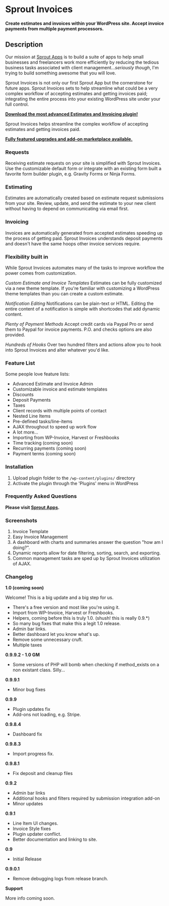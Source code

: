 # Sprout Invoices

**Create estimates and invoices within your WordPress site. Accept invoice payments from multiple payment processors.**

## Description

Our mission at [Sprout Apps](https://sproutapps.co/) is to build a suite of apps to help small businesses and freelancers work more efficiently by reducing the tedious business tasks associated with client management...*seriously though*, I'm trying to build something awesome that you will love.

Sprout Invoices is not only our first Sprout App but the cornerstone for future apps. Sprout Invoices sets to help streamline what could be a very complex workflow of accepting estimates and getting invoices paid; integrating the entire process into your existing WordPress site under your full control.

**[Download the most advanced Estimates and Invoicing plugin!](http://downloads.wordpress.org/plugin/sprout-invoices.zip)**

Sprout Invoices helps streamline the complex workflow of accepting estimates and getting invoices paid.

**[Fully featured upgrades and add-on marketplace available.](https://sproutapps.co/sprout-invoices/)**


### Requests

Receiving estimate requests on your site is simplified with Sprout Invoices. Use the customizable default form or integrate with an existing form built a favorite form builder plugin, e.g. Gravity Forms or Ninja Forms.

### Estimating

Estimates are automatically created based on estimate request submissions from your site. Review, update, and send the estimate to your new client without having to depend on communicating via email first.


### Invoicing

Invoices are automatically generated from accepted estimates speeding up the process of getting paid. Sprout Invoices understands deposit payments and doesn't have the same hoops other invoice services require.


### Flexibility built in
While Sprout Invoices automates many of the tasks to improve workflow the power comes from customization.

*Custom Estimate and Invoice Templates*
Estimates can be fully customized via a new theme template. If you're familiar with customizing a WordPress theme templates than you can create a custom estimate.

*Notification Editing*
Notifications can be plain-text or HTML. Editing the entire content of a notification is simple with shortcodes that add dynamic content.

*Plenty of Payment Methods*
Accept credit cards via Paypal Pro or send them to Paypal for invoice payments. P.O. and checks options are also provided.

*Hundreds of Hooks*
Over two hundred filters and actions allow you to hook into Sprout Invoices and alter whatever you'd like.


### Feature List

Some people love feature lists:

* Advanced Estimate and Invoice Admin
* Customizable invoice and estimate templates
* Discounts
* Deposit Payments
* Taxes
* Client records with multiple points of contact
* Nested Line Items
* Pre-defined tasks/line-items
* AJAX throughout to speed up work flow
* A lot more...
* Importing from WP-Invoice, Harvest or Freshbooks
* Time tracking (coming soon)
* Recurring payments (coming soon)
* Payment terms (coming soon)


### Installation

1. Upload plugin folder to the `/wp-content/plugins/` directory
1. Activate the plugin through the 'Plugins' menu in WordPress

### Frequently Asked Questions

**Please visit [Sprout Apps](https://sproutapps.co/sprout-invoices/).**


### Screenshots

1. Invoice Template
2. Easy Invoice Management
3. A dashboard with charts and summaries answer the question "how am I doing?".
4. Dynamic reports allow for date filtering, sorting, search, and exporting.
5. Common management tasks are sped up by Sprout Invoices utilization of AJAX.

### Changelog

**1.0 (coming soon)**

Welcome! This is a big update and a big step for us.

* There's a free version and most like you're using it.
* Import from WP-Invoice, Harvest or Freshbooks.
* Helpers, coming before this is truly 1.0. (shush! this is really 0.9.*)
* So many bug fixes that make this a legit 1.0 release.
* Admin bar links.
* Better dashboard let you know what's up.
* Remove some unnecessary cruft.
* Multiple taxes

**0.9.9.2 - 1.0 GM**

* Some versions of PHP will bomb when checking if method_exists on a non existant class. Silly...


**0.9.9.1**

* Minor bug fixes

**0.9.9**

* Plugin updates fix
* Add-ons not loading, e.g. Stripe.

**0.9.8.4**

* Dashboard fix

**0.9.8.3**

* Import progress fix.

**0.9.8.1**

* Fix deposit and cleanup files

**0.9.2**

* Admin bar links
* Additional hooks and filters required by submission integration add-on
* Minor updates

**0.9.1**

* Line Item UI changes.
* Invoice Style fixes
* Plugin updater conflict.
* Better documentation and linking to site.


**0.9**

* Initial Release

**0.9.0.1**

* Remove debugging logs from release branch.

**Support**

More info coming soon.
